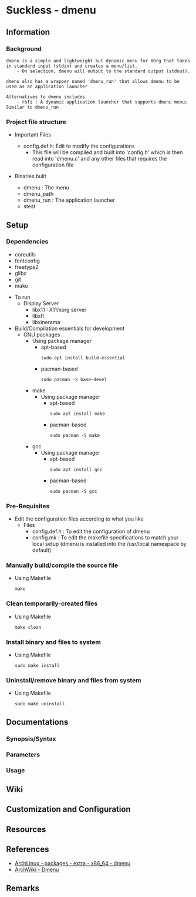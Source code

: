# Suckless - dmenu

## Information
### Background
```
dmenu is a simple and lightweight but dynamic menu for XOrg that takes in standard input (stdin) and creates a menu/list. 
    - On selection, dmenu will output to the standard output (stdout).

dmenu also has a wrapper named 'dmenu_run' that allows dmenu to be used as an application launcher

Alternatives to dmenu includes
    - rofi : A dynamic application launcher that supports dmenu menu; Similar to dmenu_run
```

### Project file structure
- Important Files
    - config.def.h: Edit to modify the configurations
        + This file will be compiled and built into 'config.h' which is then read into 'dmenu.c' and any other files that requires the configuration file

- Binaries built
    + dmenu      : The menu
    + dmenu_path
    + dmenu_run  : The application launcher
    + stest

## Setup
### Dependencies
+ coreutils
+ fontconfig
+ freetype2
+ glibc
+ git
+ make
- To run
    - Display Server
        + libx11 : X11/xorg server
        + libxft
        + libxinerama
- Build/Compilation essentials for development
    - GNU packages
         - Using package manager
            - apt-based
                ```console
                sudo apt install build-essential
                ```
            - pacman-based
                ```console
                sudo pacman -S base-devel
                ```       
        - make
            - Using package manager
                - apt-based
                    ```console
                    sudo apt install make
                    ```
                - pacman-based
                    ```console
                    sudo pacman -S make
                    ```
        - gcc
            - Using package manager
                - apt-based
                    ```console
                    sudo apt install gcc
                    ```
                - pacman-based
                    ```console
                    sudo pacman -S gcc
                    ```

### Pre-Requisites
- Edit the configuration files according to what you like
    - Files
        + config.def.h : To edit the configuration of dmenu
        + config.mk    : To edit the makefile specifications to match your local setup (dmenu is installed into the /usr/local namespace by default)

### Manually build/compile the source file
- Using Makefile
    ```console
    make
    ```

### Clean temporarily-created files
- Using Makefile
    ```console
    make clean
    ```

### Install binary and files to system
- Using Makefile
    ```console
    sudo make install
    ```

### Uninstall/remove binary and files from system
- Using Makefile
    ```console
    sudo make uninstall
    ```

## Documentations
### Synopsis/Syntax

### Parameters

### Usage

## Wiki

## Customization and Configuration

## Resources

## References
+ [ArchLinux - packages - extra - x86_64 - dmenu](https://archlinux.org/packages/extra/x86_64/dmenu/)
+ [ArchWiki - Dmenu](https://wiki.archlinux.org/title/dmenu#:~:text=dmenu%20is%20a%20fast%20and,line%20is%20printed%20to%20stdout.)

## Remarks

